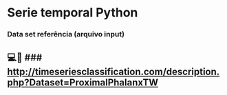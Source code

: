 # Serie temporal Python

   
### Data set referência (arquivo input)

## :computer::page_facing_up: ### http://timeseriesclassification.com/description.php?Dataset=ProximalPhalanxTW
